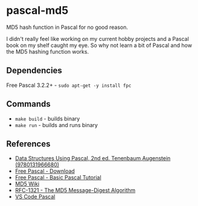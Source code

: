 # pascal-md5

MD5 hash function in Pascal for no good reason.

I didn't really feel like working on my current hobby projects and a Pascal book on my shelf caught my eye. 
So why not learn a bit of Pascal and how the MD5 hashing function works.

## Dependencies

Free Pascal 3.2.2+ - `sudo apt-get -y install fpc`

## Commands

- `make build` - builds binary
- `make run` - builds and runs binary

## References

- [Data Structures Using Pascal, 2nd ed. Tenenbaum,Augenstein (9780131966680)](https://isbnsearch.org/isbn/9780131966680)
- [Free Pascal - Download](https://www.freepascal.org/down/i386/linux.html)
- [Free Pascal - Basic Pascal Tutorial](https://wiki.freepascal.org/Basic_Pascal_Tutorial)
- [MD5 Wiki](https://en.wikipedia.org/wiki/MD5#Algorithm)
- [RFC-1321 - The MD5 Message-Digest Algorithm](https://www.rfc-editor.org/rfc/rfc1321.html)
- [VS Code Pascal](https://github.com/alefragnani/vscode-language-pascal)
